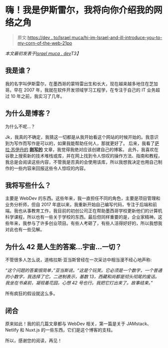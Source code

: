 # 嗨！我是伊斯雷尔，我将向你介绍我的网络之角

> 原文:[https://dev . to/Israel muca/hi-im-Israel-and-ill-introduce-you-to-my-corn-of-the-web-21po](https://dev.to/israelmuca/hi-im-israel-and-ill-introduce-you-to-my-corner-of-the-web-21po)

*本文最初发表于[Israel muca . dev](https://israelmuca.dev/blog/hi-i-m-israel-and-this-is-my-corner-of-the-web)T3】*

## [](#who-am-i)我是谁？

我的名字叫伊斯雷尔，在墨西哥的蒙特雷出生和长大，现在越来越多地住在芝加哥。早在 2007 年，我就在软件开发领域学习工程学，在专注于自己的 IT 业务超过 10 年之前，我实习了几年。

## [](#why-a-blog)为什么是博客？

为什么不呢...？

Jk，我真的不确定，我猜这一切都是从我开始看这个网站的时候开始的。我意识到为写作而写作是可以的，如果我能帮助任何人，那就更好了。
后来，我看了[萨拉·苏伊丹的](https://twitter.com/SaraSoueidan) [**刚写的**](https://www.sarasoueidan.com/desk/just-write/) 文章，我觉得我绝对应该创建自己的博客。
此外，我喜欢在谷歌上搜索新的技术堆栈或库，并在网上找到令人惊叹的操作方法、指南和教程，我总是会阅读这些内容，不管我是否真的会使用该库，所以我想我决定也用自己制作的一些内容来回报这些令人惊叹的内容。

## 我将写些什么？

主要是 WebDev 的东西。这些年来，我一直担任不同的角色，主要是项目管理和业务分析师，但自 2017 年底以来，我重新开始自己编写代码，专注于后端和前端。我也从事教育工作，我目前的初创公司正在帮助墨西哥学校更新他们的计算机科学课程，所以也有一些关于学校的东西。最后但同样重要的是，企业家精神。这些年来，我参与了许多创业项目。有些人考砸了，有些人活得好好的，所以我想我对此也有一些见解。

## [](#why-is-42-the-answer-to-life-the-universe-everything)为什么 42 是人生的答案...宇宙...一切？

不管很多人怎么说，道格拉斯·亚当斯曾经在一次采访中相当漫不经心地声称:

*“这个问题的答案很简单，”*亚当斯说。*“这是个玩笑。它必须是一个数字，一个普通的小数字，我选择了它。二进制表示，基数 13，西藏和尚都是彻头彻尾的废话。我坐在书桌前，凝视着花园，心想 42 号也行。我把它打出来了。故事结束。”*

所有疯狂的假设就这么多。

## [](#closure)闭合

原来如此！我的前几篇文章都与 WebDev 相关，第一篇是关于 JAMstack、Netlify 和 Nuxt.js 的一些东西，它们是这个博客的支柱。

所以，感谢您的阅读，再见！
